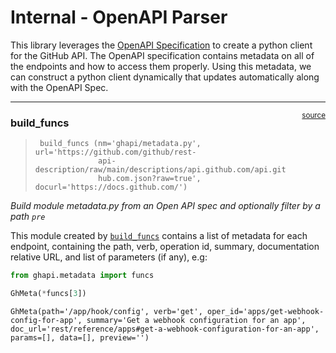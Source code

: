 # Internal - OpenAPI Parser


<!-- WARNING: THIS FILE WAS AUTOGENERATED! DO NOT EDIT! -->

This library leverages the [OpenAPI
Specification](https://github.com/OAI/OpenAPI-Specification) to create a
python client for the GitHub API. The OpenAPI specification contains
metadata on all of the endpoints and how to access them properly. Using
this metadata, we can construct a python client dynamically that updates
automatically along with the OpenAPI Spec.

------------------------------------------------------------------------

<a
href="https://github.com/fastai/ghapi/blob/master/ghapi/build_lib.py#L38"
target="_blank" style="float:right; font-size:smaller">source</a>

### build_funcs

>      build_funcs (nm='ghapi/metadata.py', url='https://github.com/github/rest-
>                   api-description/raw/main/descriptions/api.github.com/api.git
>                   hub.com.json?raw=true', docurl='https://docs.github.com/')

*Build module metadata.py from an Open API spec and optionally filter by
a path `pre`*

This module created by
[`build_funcs`](https://ghapi.fast.ai/build_lib.html#build_funcs)
contains a list of metadata for each endpoint, containing the path,
verb, operation id, summary, documentation relative URL, and list of
parameters (if any), e.g:

``` python
from ghapi.metadata import funcs
```

``` python
GhMeta(*funcs[3])
```

    GhMeta(path='/app/hook/config', verb='get', oper_id='apps/get-webhook-config-for-app', summary='Get a webhook configuration for an app', doc_url='rest/reference/apps#get-a-webhook-configuration-for-an-app', params=[], data=[], preview='')
